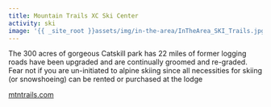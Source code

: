 ```yaml
---
title: Mountain Trails XC Ski Center
activity: ski
image: '{{ _site_root }}assets/img/in-the-area/InTheArea_SKI_Trails.jpg'
---
```

<p>The&nbsp;300 acres of&nbsp;gorgeous Catskill park has&nbsp;22 miles of former logging roads have been upgraded and are continually groomed&nbsp;and re-graded. Fear not if you are un-initiated to alpine skiing&nbsp;since all necessities for skiing (or snowshoeing) can be rented or purchased at the lodge</p><p><a href="http://www.mtntrails.com/home.html" target="_blank">mtntrails.com</a></p>